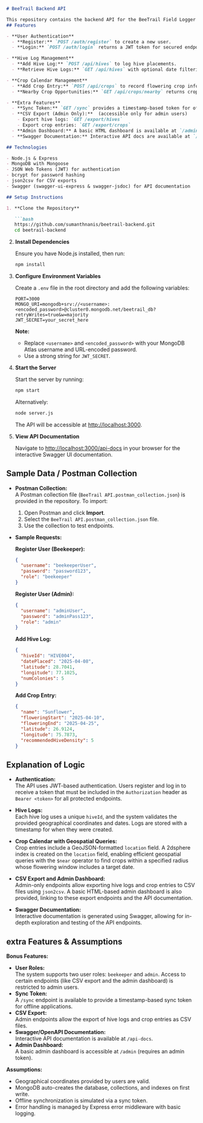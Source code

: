 ```markdown
# BeeTrail Backend API

This repository contains the backend API for the BeeTrail Field Logger app. The service enables beekeepers to log hive placements, retrieve nearby crop pollination opportunities, and manage crop calendars. The backend is built using Node.js, Express, and MongoDB.
## Features

- **User Authentication**
  - **Register:** `POST /auth/register` to create a new user.
  - **Login:** `POST /auth/login` returns a JWT token for secured endpoints.

- **Hive Log Management**
  - **Add Hive Log:** `POST /api/hives` to log hive placements.  
  - **Retrieve Hive Logs:** `GET /api/hives` with optional date filtering and pagination.

- **Crop Calendar Management**
  - **Add Crop Entry:** `POST /api/crops` to record flowering crop information (with geospatial data).  
  - **Nearby Crop Opportunities:** `GET /api/crops/nearby` returns crops within a specified radius whose flowering period includes a given date.

- **Extra Features**
  - **Sync Token:** `GET /sync` provides a timestamp-based token for offline sync.
  - **CSV Export (Admin Only):**  (accessible only for admin users)
    - Export hive logs: `GET /export/hives`  
    - Export crop entries: `GET /export/crops`
  - **Admin Dashboard:** A basic HTML dashboard is available at `/admin` (accessible only for admin users).
  - **Swagger Documentation:** Interactive API docs are available at `/api-docs`.

## Technologies

- Node.js & Express
- MongoDB with Mongoose
- JSON Web Tokens (JWT) for authentication
- bcrypt for password hashing
- json2csv for CSV exports
- Swagger (swagger-ui-express & swagger-jsdoc) for API documentation

## Setup Instructions

1. **Clone the Repository**

   ```bash
   https://github.com/sumanthnanis/beetrail-backend.git
   cd beetrail-backend
   ```

2. **Install Dependencies**

   Ensure you have Node.js installed, then run:

   ```bash
   npm install
   ```

3. **Configure Environment Variables**

   Create a `.env` file in the root directory and add the following variables:

   ```env
   PORT=3000
   MONGO_URI=mongodb+srv://<username>:<encoded_password>@cluster0.mongodb.net/beetrail_db?retryWrites=true&w=majority
   JWT_SECRET=your_secret_here
   ```

   **Note:**  
   - Replace `<username>` and `<encoded_password>` with your MongoDB Atlas username and URL-encoded password.
   - Use a strong string for `JWT_SECRET`.

4. **Start the Server**

   Start the server by running:

   ```bash
   npm start
   ```
   
   Alternatively:

   ```bash
   node server.js
   ```

   The API will be accessible at [http://localhost:3000](http://localhost:3000).

5. **View API Documentation**

   Navigate to [http://localhost:3000/api-docs](http://localhost:3000/api-docs) in your browser for the interactive Swagger UI documentation.

## Sample Data / Postman Collection

- **Postman Collection:**  
  A Postman collection file (`BeeTrail API.postman_collection.json`) is provided in the repository. To import:
  
  1. Open Postman and click **Import**.
  2. Select the `BeeTrail API.postman_collection.json` file.
  3. Use the collection to test endpoints.

- **Sample Requests:**

  **Register User (Beekeeper):**
  ```json
  {
    "username": "beekeeperUser",
    "password": "password123",
    "role": "beekeeper"
  }
  ```

  **Register User (Admin):**
  ```json
  {
    "username": "adminUser",
    "password": "adminPass123",
    "role": "admin"
  }
  ```

  **Add Hive Log:**
  ```json
  {
    "hiveId": "HIVE004",
    "datePlaced": "2025-04-08",
    "latitude": 28.7041,
    "longitude": 77.1025,
    "numColonies": 5
  }
  ```

  **Add Crop Entry:**
  ```json
  {
    "name": "Sunflower",
    "floweringStart": "2025-04-10",
    "floweringEnd": "2025-04-25",
    "latitude": 26.9124,
    "longitude": 75.7873,
    "recommendedHiveDensity": 5
  }
  ```

## Explanation of Logic

- **Authentication:**  
  The API uses JWT-based authentication. Users register and log in to receive a token that must be included in the `Authorization` header as `Bearer <token>` for all protected endpoints.

- **Hive Logs:**  
  Each hive log uses a unique `hiveId`, and the system validates the provided geographical coordinates and dates. Logs are stored with a timestamp for when they were created.

- **Crop Calendar with Geospatial Queries:**  
  Crop entries include a GeoJSON-formatted `location` field. A 2dsphere index is created on the `location` field, enabling efficient geospatial queries with the `$near` operator to find crops within a specified radius whose flowering window includes a target date.

- **CSV Export and Admin Dashboard:**  
  Admin-only endpoints allow exporting hive logs and crop entries to CSV files using `json2csv`. A basic HTML-based admin dashboard is also provided, linking to these export endpoints and the API documentation.

- **Swagger Documentation:**  
  Interactive documentation is generated using Swagger, allowing for in-depth exploration and testing of the API endpoints.

## extra Features & Assumptions

**Bonus Features:**
- **User Roles:**  
  The system supports two user roles: `beekeeper` and `admin`. Access to certain endpoints (like CSV export and the admin dashboard) is restricted to admin users.
- **Sync Token:**  
  A `/sync` endpoint is available to provide a timestamp-based sync token for offline applications.
- **CSV Export:**  
  Admin endpoints allow the export of hive logs and crop entries as CSV files.
- **Swagger/OpenAPI Documentation:**  
  Interactive API documentation is available at `/api-docs`.
- **Admin Dashboard:**  
  A basic admin dashboard is accessible at `/admin` (requires an admin token).

**Assumptions:**
- Geographical coordinates provided by users are valid.
- MongoDB auto-creates the database, collections, and indexes on first write.
- Offline synchronization is simulated via a sync token.
- Error handling is managed by Express error middleware with basic logging.


 
